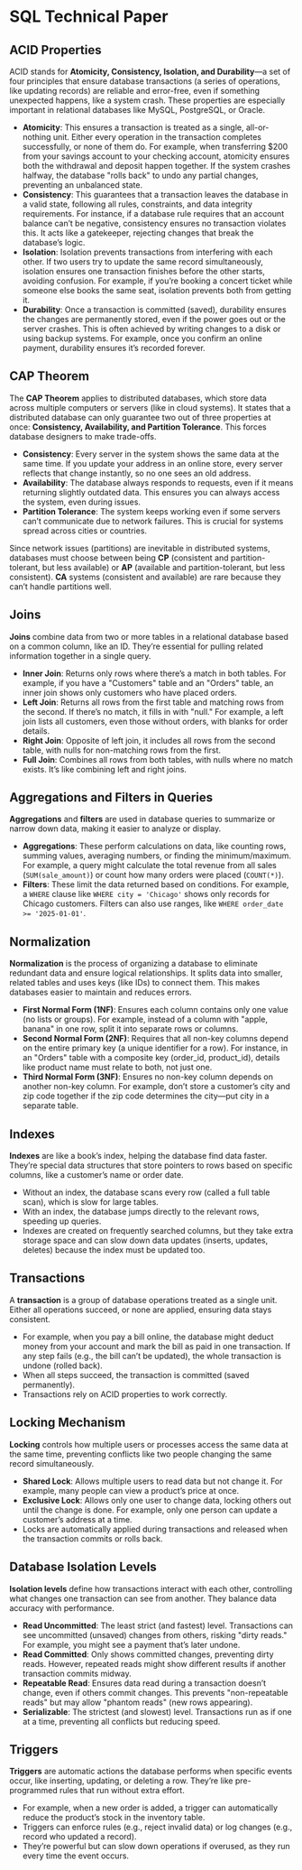 # SQL Technical Paper

## ACID Properties

ACID stands for **Atomicity, Consistency, Isolation, and Durability**—a set of four principles that ensure database transactions (a series of operations, like updating records) are reliable and error-free, even if something unexpected happens, like a system crash. These properties are especially important in relational databases like MySQL, PostgreSQL, or Oracle.

- **Atomicity**: This ensures a transaction is treated as a single, all-or-nothing unit. Either every operation in the transaction completes successfully, or none of them do. For example, when transferring $200 from your savings account to your checking account, atomicity ensures both the withdrawal and deposit happen together. If the system crashes halfway, the database "rolls back" to undo any partial changes, preventing an unbalanced state.
- **Consistency**: This guarantees that a transaction leaves the database in a valid state, following all rules, constraints, and data integrity requirements. For instance, if a database rule requires that an account balance can’t be negative, consistency ensures no transaction violates this. It acts like a gatekeeper, rejecting changes that break the database’s logic.
- **Isolation**: Isolation prevents transactions from interfering with each other. If two users try to update the same record simultaneously, isolation ensures one transaction finishes before the other starts, avoiding confusion. For example, if you’re booking a concert ticket while someone else books the same seat, isolation prevents both from getting it.
- **Durability**: Once a transaction is committed (saved), durability ensures the changes are permanently stored, even if the power goes out or the server crashes. This is often achieved by writing changes to a disk or using backup systems. For example, once you confirm an online payment, durability ensures it’s recorded forever.

## CAP Theorem

The **CAP Theorem** applies to distributed databases, which store data across multiple computers or servers (like in cloud systems). It states that a distributed database can only guarantee two out of three properties at once: **Consistency, Availability, and Partition Tolerance**. This forces database designers to make trade-offs.

- **Consistency**: Every server in the system shows the same data at the same time. If you update your address in an online store, every server reflects that change instantly, so no one sees an old address.
- **Availability**: The database always responds to requests, even if it means returning slightly outdated data. This ensures you can always access the system, even during issues.
- **Partition Tolerance**: The system keeps working even if some servers can’t communicate due to network failures. This is crucial for systems spread across cities or countries.

Since network issues (partitions) are inevitable in distributed systems, databases must choose between being **CP** (consistent and partition-tolerant, but less available) or **AP** (available and partition-tolerant, but less consistent). **CA** systems (consistent and available) are rare because they can’t handle partitions well.

## Joins

**Joins** combine data from two or more tables in a relational database based on a common column, like an ID. They’re essential for pulling related information together in a single query.

- **Inner Join**: Returns only rows where there’s a match in both tables. For example, if you have a "Customers" table and an "Orders" table, an inner join shows only customers who have placed orders.
- **Left Join**: Returns all rows from the first table and matching rows from the second. If there’s no match, it fills in with "null." For example, a left join lists all customers, even those without orders, with blanks for order details.
- **Right Join**: Opposite of left join, it includes all rows from the second table, with nulls for non-matching rows from the first.
- **Full Join**: Combines all rows from both tables, with nulls where no match exists. It’s like combining left and right joins.

## Aggregations and Filters in Queries

**Aggregations** and **filters** are used in database queries to summarize or narrow down data, making it easier to analyze or display.

- **Aggregations**: These perform calculations on data, like counting rows, summing values, averaging numbers, or finding the minimum/maximum. For example, a query might calculate the total revenue from all sales (`SUM(sale_amount)`) or count how many orders were placed (`COUNT(*)`).
- **Filters**: These limit the data returned based on conditions. For example, a `WHERE` clause like `WHERE city = 'Chicago'` shows only records for Chicago customers. Filters can also use ranges, like `WHERE order_date >= '2025-01-01'`.

## Normalization

**Normalization** is the process of organizing a database to eliminate redundant data and ensure logical relationships. It splits data into smaller, related tables and uses keys (like IDs) to connect them. This makes databases easier to maintain and reduces errors.

- **First Normal Form (1NF)**: Ensures each column contains only one value (no lists or groups). For example, instead of a column with "apple, banana" in one row, split it into separate rows or columns.
- **Second Normal Form (2NF)**: Requires that all non-key columns depend on the entire primary key (a unique identifier for a row). For instance, in an "Orders" table with a composite key (order_id, product_id), details like product name must relate to both, not just one.
- **Third Normal Form (3NF)**: Ensures no non-key column depends on another non-key column. For example, don’t store a customer’s city and zip code together if the zip code determines the city—put city in a separate table.

## Indexes

**Indexes** are like a book’s index, helping the database find data faster. They’re special data structures that store pointers to rows based on specific columns, like a customer’s name or order date.

- Without an index, the database scans every row (called a full table scan), which is slow for large tables.
- With an index, the database jumps directly to the relevant rows, speeding up queries.
- Indexes are created on frequently searched columns, but they take extra storage space and can slow down data updates (inserts, updates, deletes) because the index must be updated too.

## Transactions

A **transaction** is a group of database operations treated as a single unit. Either all operations succeed, or none are applied, ensuring data stays consistent.

- For example, when you pay a bill online, the database might deduct money from your account and mark the bill as paid in one transaction. If any step fails (e.g., the bill can’t be updated), the whole transaction is undone (rolled back).
- When all steps succeed, the transaction is committed (saved permanently).
- Transactions rely on ACID properties to work correctly.

## Locking Mechanism

**Locking** controls how multiple users or processes access the same data at the same time, preventing conflicts like two people changing the same record simultaneously.

- **Shared Lock**: Allows multiple users to read data but not change it. For example, many people can view a product’s price at once.
- **Exclusive Lock**: Allows only one user to change data, locking others out until the change is done. For example, only one person can update a customer’s address at a time.
- Locks are automatically applied during transactions and released when the transaction commits or rolls back.

## Database Isolation Levels

**Isolation levels** define how transactions interact with each other, controlling what changes one transaction can see from another. They balance data accuracy with performance.

- **Read Uncommitted**: The least strict (and fastest) level. Transactions can see uncommitted (unsaved) changes from others, risking "dirty reads." For example, you might see a payment that’s later undone.
- **Read Committed**: Only shows committed changes, preventing dirty reads. However, repeated reads might show different results if another transaction commits midway.
- **Repeatable Read**: Ensures data read during a transaction doesn’t change, even if others commit changes. This prevents "non-repeatable reads" but may allow "phantom reads" (new rows appearing).
- **Serializable**: The strictest (and slowest) level. Transactions run as if one at a time, preventing all conflicts but reducing speed.

## Triggers

**Triggers** are automatic actions the database performs when specific events occur, like inserting, updating, or deleting a row. They’re like pre-programmed rules that run without extra effort.

- For example, when a new order is added, a trigger can automatically reduce the product’s stock in the inventory table.
- Triggers can enforce rules (e.g., reject invalid data) or log changes (e.g., record who updated a record).
- They’re powerful but can slow down operations if overused, as they run every time the event occurs.

